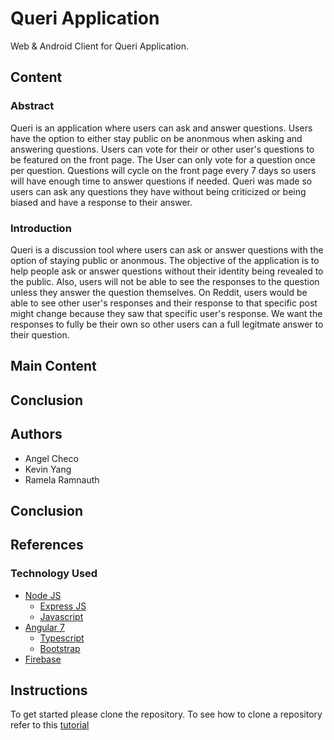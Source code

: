 # Queri Application
Web & Android Client for Queri Application.

## Content

### Abstract
Queri is an application where users can ask and answer questions. Users have the option to either stay public on be anonmous when asking and answering questions. Users can vote for their or other user's questions to be featured on the front page. The User can only vote for a question once per question. Questions will cycle on the front page every 7 days so users will have enough time to answer questions if needed. Queri was made so users can ask any questions they have without being criticized or being biased and have a response to their answer.

### Introduction
Queri is a discussion tool where users can ask or answer questions with the option of staying public or anonmous. The objective of the application is to help people ask or answer questions without their identity being revealed to the public. Also, users will not be able to see the responses to the question unless they answer the question themselves. On Reddit, users would be able to see other user's responses and their response to that specific post might change because they saw that specific user's response. We want the responses to fully be their own so other users can a full legitmate answer to their question.

## Main Content

## Conclusion

## Authors

* Angel Checo
* Kevin Yang
* Ramela Ramnauth

## Conclusion

## References

### Technology Used

* [Node JS](https://nodejs.org/en/)
  * [Express JS](https://expressjs.com/)
  * [Javascript](https://www.javascript.com/)
* [Angular 7](https://angular.io/)
  * [Typescript](https://www.typescriptlang.org/)
  * [Bootstrap](https://getbootstrap.com/)
* [Firebase](https://firebase.google.com/)


## Instructions

To get started please clone the repository. To see how to clone a repository refer to this 
[tutorial](https://help.github.com/en/articles/cloning-a-repository)

